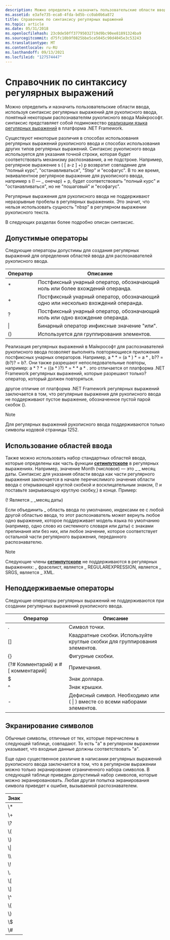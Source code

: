 ```yaml
---
description: Можно определить и назначить пользовательские области ввода, используя синтаксис регулярных выражений для рукописного ввода, понятный некоторым распознавателям рукописного ввода Майкрософт.
ms.assetid: e3afe735-eca8-4fda-bd5b-cc0ab0b6a872
title: Справочник по синтаксису регулярных выражений
ms.topic: article
ms.date: 05/31/2018
ms.openlocfilehash: 23c0de50ff37795032719d9bc90ee81891324ba9
ms.sourcegitcommit: d75fc10b9f0825bbe5ce5045c90d4045e3c53243
ms.translationtype: MT
ms.contentlocale: ru-RU
ms.lasthandoff: 09/13/2021
ms.locfileid: "127574447"
---
```

# <a name="regular-expression-syntax-reference"></a>Справочник по синтаксису регулярных выражений

Можно определить и назначить пользовательские области ввода, используя синтаксис регулярных выражений для рукописного ввода, понятный некоторым распознавателям рукописного ввода Майкрософт. синтаксис представляет собой подмножество [реализации языка регулярных выражений](/documentation/?url=%2flibrary%2fcpgenref%2fhtml%2fcpconRegularExpressionsLanguageElements.asp%3fframe%3dtrue) в платформа .NET Framework.

Существуют некоторые различия в способах использования регулярных выражений рукописного ввода и способах использования других типов регулярных выражений. Синтаксис рукописного ввода используется для указания точной строки, которая будет соответствовать механизму распознавания, а не подстроке. Например, регулярное выражение s ( \[ a-z \] +) p возвратит совпадение для "полный курс", "останавливаться", "Step" и "есофагус". В то же время, эквивалентное регулярное выражение для рукописного ввода, например s (! — \_ онечар) + p, будет соответствовать "полный курс" и "останавливаться", но не "пошаговый" и "есофагус".

Регулярные выражения для рукописного ввода не поддерживают неразрывные пробелы в регулярных выражениях. Это значит, что нельзя использовать сущность "nbsp" в регулярном выражении рукописного текста.

В следующих разделах более подробно описан синтаксис.

## <a name="valid-operators"></a>Допустимые операторы

Следующие операторы допустимы для создания регулярных выражений для определения областей ввода для распознавателей рукописного ввода.



| Оператор      | Описание                                                                           |
|---------------|---------------------------------------------------------------------------------------|
| \*<br/> | Постфиксный унарный оператор, обозначающий ноль или более вхождений операнда.<br/> |
| +<br/>  | Постфиксный унарный оператор, обозначающий одно или несколько вхождений операнда.<br/>  |
| ?<br/>  | Постфиксный унарный оператор, обозначающий ноль или одно вхождение операнда.<br/>   |
| \|<br/> | Бинарный оператор инфиксные значение "или".<br/>                                        |
| ()<br/> | Используется для группирования элементов.<br/>                                                       |



 

Реализация регулярных выражений в Майкрософт для распознавателей рукописного ввода позволяет выполнять повторяющиеся приложения постфиксных унарных операторов. Например, a \* \* = (а \* ) \* = a \* , b?? = (b?)? = b?. Они также разрешают непоследовательные повторы, например: a \* ? \* = ((а \* )?) \* = \* \* a \* . это отличается от платформа .NET Framework регулярных выражений, которые разрешают только? оператор, который должен повторяться.

другое отличие от платформа .NET Framework регулярных выражений заключается в том, что регулярные выражения для рукописного ввода не поддерживают пустое выражение, обозначенное пустой парой скобок ().

> [!Note]  
> Для регулярных выражений рукописного ввода поддерживаются только символы кодовой страницы 1252.

 

## <a name="using-input-scopes"></a>Использование областей ввода

Также можно использовать набор стандартных областей ввода, которые определены как часть функции [**сетинпутскопе**](/windows/win32/api/inputscope/nf-inputscope-setinputscope) в регулярных выражениях. Например, значение Month (числовое) — это \_ \_ месяц даты. Синтаксис для указания области ввода как части регулярного выражения заключается в начале перечислимого значения области ввода с открывающей круглой скобкой и восклицательным знаком, (! и поставьте закрывающую круглую скобку,) в конце. Пример:

(! Является \_ \_месяц даты)

Если объединить \_ область ввода по умолчанию, индексами ее с любой другой областью ввода, то этот распознаватель может вернуть любое одно выражение, которое поддерживает модель языка по умолчанию (например, одно слово из системного словаря или даты) с знаками препинания или без них, или любое значение, которое соответствует остальной части регулярного выражения, переданного распознавателю.

> [!Note]  
> Следующие члены [**сетинпутскопе**](/windows/win32/api/inputscope/nf-inputscope-setinputscope) не поддерживаются в регулярных выражениях: \_ фраселист, является \_ REGULAREXPRESSION, является \_ SRGS, является \_ XML.

 

## <a name="unsupported-operators"></a>Неподдерживаемые операторы

Следующие операторы регулярных выражений не поддерживаются при создании регулярных выражений рукописного ввода.



| Оператор                                     | Описание                                                         |
|----------------------------------------------|---------------------------------------------------------------------|
| .<br/>                                 | Символ точки.<br/>                                        |
| \[\]<br/>                              | Квадратные скобки. Используйте круглые скобки для группирования элементов.<br/>     |
| {}<br/>                                | Фигурные скобки.<br/>                                          |
| (?\# Комментарий) и \# \[ комментарий\]<br/> | Примечания.<br/>                                                |
| $<br/>                                 | Знак доллара.<br/>                                   |
| ^<br/>                                 | Знак крышки.<br/>                                         |
| -<br/>                                 | Дефисный символ. Необходимо или ( \| ) вместе со всеми наборами элементов.<br/> |



 

## <a name="escaping-characters"></a>Экранирование символов

Обычные символы, отличные от тех, которые перечислены в следующей таблице, совпадают. То есть "a" в регулярном выражении указывает, что входные данные должны соответствовать "a".

Еще одно существенное различие в написании регулярных выражений рукописного ввода заключается в том, что в регулярном выражении можно только экранирование ограниченного набора символов. В следующей таблице приведен допустимый набор символов, которые можно экранировановать. Любая другая попытка экранирования символа приведет к ошибке, вызываемой распознавателем.



| Знак       |
|-----------------|
| \\\*<br/> |
| \\+<br/>  |
| \\?<br/>  |
| \\(<br/>  |
| \\)<br/>  |
| \\\|<br/> |
| \\\\<br/> |
| \\!<br/>  |
| \\.<br/>  |
| \\\[<br/> |
| \\\]<br/> |
| \\^<br/>  |
| \\{<br/>  |
| \\}<br/>  |
| \\$<br/>  |
| \\\#<br/> |



 

 

 